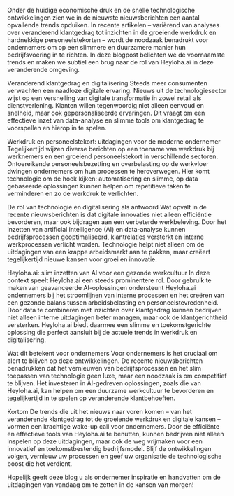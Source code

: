 Onder de huidige economische druk en de snelle technologische ontwikkelingen zien we in de nieuwste nieuwsberichten een aantal opvallende trends opduiken. In recente artikelen – variërend van analyses over veranderend klantgedrag tot inzichten in de groeiende werkdruk en hardnekkige personeelstekorten – wordt de noodzaak benadrukt voor ondernemers om op een slimmere en duurzamere manier hun bedrijfsvoering in te richten. In deze blogpost belichten we de voornaamste trends en maken we subtiel een brug naar de rol van Heyloha.ai in deze veranderende omgeving.

Veranderend klantgedrag en digitalisering
Steeds meer consumenten verwachten een naadloze digitale ervaring. Nieuws uit de technologiesector wijst op een versnelling van digitale transformatie in zowel retail als dienstverlening. Klanten willen tegenwoordig niet alleen eenvoud en snelheid, maar ook gepersonaliseerde ervaringen. Dit vraagt om een effectieve inzet van data-analyse en slimme tools om klantgedrag te voorspellen en hierop in te spelen. 

Werkdruk en personeelstekort: uitdagingen voor de moderne ondernemer
Tegelijkertijd wijzen diverse berichten op een toename van werkdruk bij werknemers en een groeiend personeelstekort in verschillende sectoren. Ontoereikende personeelsbezetting en overbelasting op de werkvloer dwingen ondernemers om hun processen te heroverwegen. Hier komt technologie om de hoek kijken: automatisering en slimme, op data gebaseerde oplossingen kunnen helpen om repetitieve taken te verminderen en zo de werkdruk te verlichten. 

De rol van technologie en digitalisering als antwoord
Wat opvalt in de recente nieuwsberichten is dat digitale innovaties niet alleen efficiëntie bevorderen, maar ook bijdragen aan een verbeterde werkbeleving. Door het inzetten van artificial intelligence (AI) en data-analyse kunnen bedrijfsprocessen geoptimaliseerd, klantrelaties versterkt en interne werkprocessen verlicht worden. Technologie helpt niet alleen om de uitdagingen van een krappe arbeidsmarkt aan te pakken, maar creëert tegelijkertijd nieuwe kansen voor groei en innovatie. 

Heyloha.ai: slim inzetten van AI voor een gezonde werkcultuur
In deze context speelt Heyloha.ai een steeds prominentere rol. Door gebruik te maken van geavanceerde AI-oplossingen ondersteunt Heyloha.ai ondernemers bij het stroomlijnen van interne processen en het creëren van een gezonde balans tussen arbeidsbelasting en personeelstevredenheid. Door data te combineren met inzichten over klantgedrag kunnen bedrijven niet alleen interne uitdagingen beter managen, maar ook de klantgerichtheid versterken. Heyloha.ai biedt daarmee een slimme en toekomstgerichte oplossing die perfect aansluit bij de actuele trends in werkdruk en digitalisering.

Wat dit betekent voor ondernemers
Voor ondernemers is het cruciaal om alert te blijven op deze ontwikkelingen. De recente nieuwsberichten benadrukken dat het vernieuwen van bedrijfsprocessen en het slim toepassen van technologie geen luxe, maar een noodzaak is om competitief te blijven. Het investeren in AI-gedreven oplossingen, zoals die van Heyloha.ai, kan helpen om een duurzame werkcultuur te bevorderen en tegelijkertijd in te spelen op veranderende klantbehoeften.

Kortom
De trends die uit het nieuws naar voren komen – van het veranderende klantgedrag tot de groeiende werkdruk en digitale kansen – vormen een krachtige wake-up call voor ondernemers. Door de efficiënte en effectieve tools van Heyloha.ai te benutten, kunnen bedrijven niet alleen inspelen op deze uitdagingen, maar ook de weg vrijmaken voor een innovatief en toekomstbestendig bedrijfsmodel. Blijf de ontwikkelingen volgen, vernieuw uw processen en geef uw organisatie de technologische boost die het verdient.

Hopelijk geeft deze blog u als ondernemer inspiratie en handvatten om de uitdagingen van vandaag om te zetten in de kansen van morgen!